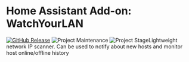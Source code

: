 # Home Assistant Add-on: WatchYourLAN

[![GitHub Release][releases-shield]][releases]
![Project Maintenance][maintenance-shield]
![Project Stage][project-stage-shield]Lightweight network IP scanner. Can be used to notify about new hosts and monitor host online/offline history


[maintenance-shield]: https://img.shields.io/maintenance/yes/2024.svg
[project-stage-shield]: https://img.shields.io/badge/project%20stage-stable-brightgreen.svg
[project-experimental-stage-shield]: https://img.shields.io/badge/project%20stage-edge-red.svg
[releases-shield]: https://img.shields.io/github/v/release/jeankhawand/addon-watchyourlan?include_prereleases
[releases]: https://github.com/jeankhawand/addon-watchyourlan/releases